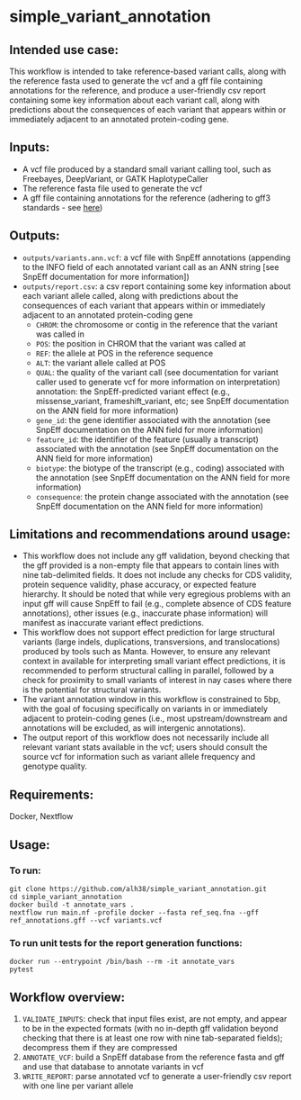 # simple_variant_annotation
## Intended use case:
This workflow is intended to take reference-based variant calls, along with the reference fasta used to generate the vcf and a gff file containing annotations for the reference, and produce a user-friendly csv report containing some key information about each variant call, along with predictions about the consequences of each variant that appears within or immediately adjacent to an annotated protein-coding gene.

## Inputs:
- A vcf file produced by a standard small variant calling tool, such as Freebayes, DeepVariant, or GATK HaplotypeCaller
- The reference fasta file used to generate the vcf  
- A gff file containing annotations for the reference (adhering to gff3 standards - see [here](http://useast.ensembl.org/info/website/upload/gff3.html))

## Outputs:
- `outputs/variants.ann.vcf`: a vcf file with SnpEff annotations (appending to the INFO field of each annotated variant call as an ANN string [see SnpEff documentation for more information])
- `outputs/report.csv`: a csv report containing some key information about each variant allele called, along with predictions about the consequences of each variant that appears within or immediately adjacent to an annotated protein-coding gene
	- `CHROM`: the chromosome or contig in the reference that the variant was called in
	- `POS`: the position in CHROM that the variant was called at
	- `REF`: the allele at POS in the reference sequence
	- `ALT`: the variant allele called at POS
	- `QUAL`: the quality of the variant call (see documentation for variant caller used to generate vcf for more information on interpretation)
annotation: the SnpEff-predicted variant effect (e.g., missense_variant, frameshift_variant, etc; see SnpEff documentation on the ANN field for more information)
	- `gene_id`: the gene identifier associated with the annotation (see SnpEff documentation on the ANN field for more information)
	- `feature_id`: the identifier of the feature (usually a transcript) associated with the annotation (see SnpEff documentation on the ANN field for more information)
	- `biotype`: the biotype of the transcript (e.g., coding) associated with the annotation (see SnpEff documentation on the ANN field for more information)
	- `consequence`: the protein change associated with the annotation (see SnpEff documentation on the ANN field for more information)

## Limitations and recommendations around usage:
- This workflow does not include any gff validation, beyond checking that the gff provided is a non-empty file that appears to contain lines with nine tab-delimited fields. It does not include any checks for CDS validity, protein sequence validity, phase accuracy, or expected feature hierarchy. It should be noted that while very egregious problems with an input gff will cause SnpEff to fail (e.g., complete absence of CDS feature annotations), other issues (e.g., inaccurate phase information) will manifest as inaccurate variant effect predictions. 
- This workflow does not support effect prediction for large structural variants (large indels, duplications, transversions, and translocations) produced by tools such as Manta. However, to ensure any relevant context in available for interpreting small variant effect predictions, it is recommended to perform structural calling in parallel, followed by a check for proximity to small variants of interest in nay cases where there is the potential for structural variants.
- The variant annotation window in this workflow is constrained to 5bp, with the goal of focusing specifically on variants in or immediately adjacent to protein-coding genes (i.e., most upstream/downstream and annotations will be excluded, as will intergenic annotations).
- The output report of this workflow does not necessarily include all relevant variant stats available in the vcf; users should consult the source vcf for information such as variant allele frequency and genotype quality.

## Requirements:
Docker, Nextflow

## Usage:
### To run:
```
git clone https://github.com/alh38/simple_variant_annotation.git
cd simple_variant_annotation
docker build -t annotate_vars .
nextflow run main.nf -profile docker --fasta ref_seq.fna --gff ref_annotations.gff --vcf variants.vcf
```

### To run unit tests for the report generation functions:
```
docker run --entrypoint /bin/bash --rm -it annotate_vars
pytest
```

## Workflow overview:
1. `VALIDATE_INPUTS`: check that input files exist, are not empty, and appear to be in the expected formats (with no in-depth gff validation beyond checking that there is at least one row with nine tab-separated fields); decompress them if they are compressed
2. `ANNOTATE_VCF`: build a SnpEff database from the reference fasta and gff and use that database to annotate variants in vcf
3. `WRITE_REPORT`: parse annotated vcf to generate a user-friendly csv report with one line per variant allele
